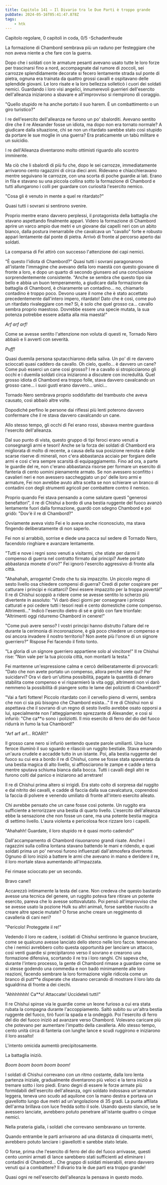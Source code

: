 ```yaml
---
title: Capitolo 141 – Il Divario tra le Due Parti è troppo grande
pubDate: 2024-05-16T05:41:47.878Z
tags:
    - htk
---
```


Capitolo regolare,
0 capitoli in coda, 0/5
-Schadenfreude

La formazione di Chambord sembrava più un raduno per festeggiare che non aveva niente a che fare con la guerra.

Dopo che i soldati con le armature pesanti avevano usato tutte le loro forze per trascinarsi fino a nord, accompagnate dal rumore di zoccoli, sei carrozze splendidamente decorate si fecero lentamente strada sul ponte di pietra, ognuna era trainata da quattro grossi cavalli e ospitavano delle splendide giovani. Le loro risate e la loro bellezza solleticò i cuori dei soldati nemici. Guardando i loro visi angelici, innumerevoli guerrieri dell'esercito dell'alleanza iniziarono a sbavare e all'improvviso si riempirono di coraggio.

"Quello stupido re ha anche portato il suo harem. È un combattimento o un giro turistico?"

I re dell'esercito dell'alleanza ne furono un po' sbalorditi. Avevano sentito dire che il re Alexander fosse un idiota, ma dopo non era tornato normale? A giudicare dalla situazione, chi se non un ritardato sarebbe stato così stupido da portare le sue moglie in una guerra? Era praticamente un tabù militare e un suicidio.

I re dell'Alleanza diventarono molto ottimisti riguardo allo scontro imminente.

Ma ciò che li sbalordì di più fu che, dopo le sei carrozze, immediatamente arrivarono cento ragazzini di circa dieci anni. Ridevano e chiacchieravano mentre seguivano le carrozze, con una scorta di poche guardie ai lati. Erano in fila e stavano su una piccola collina sotto la formazione di Chambord e tutti allungarono i colli per guardare con curiosità l'esercito nemico.

"Cosa gli è venuto in mente a quel re ritardato?"

Quasi tutti i sovrani si sentirono svenire.

Proprio mentre erano davvero perplessi, il protagonista della battaglia che stavano aspettando finalmente apparì. Videro la formazione di Chambord aprire un varco ampio due metri e un giovane dai capelli neri con un abito bianco, dalla postura inenarrabile che cavalcava un "cavallo" forte e robusto apparì lentamente dal ponte di pietra. Arrivò di fronte al percorso aperto dai soldati.

La comparsa di Fei attirò con successo l'attenzione dei capi nemici.

"È questo l'idiota di Chambord?" Quasi tutti i sovrani paragonarono all'istante l'immagine che avevano della loro maestà con questo giovane di fronte a loro, e dopo un quarto di secondo giunsero ad una conclusione sorprendentemente consistente. "Anche se sembra che questo tipo sia bello e abbia un buon temperamento, a giudicare dalla formazione da battaglia di Chambord, è chiaramente un contadino... no, chiamarlo contadino è troppo poco. Devono usare il nome che è stato accettato precedentemente dall'intero impero, ritardato! Dato che è così, come può un ritardato rivaleggiare con me? Sì, è solo che quel grosso ca... cavallo sembra proprio maestoso. Dovrebbe essere una specie mutata, la sua potenza potrebbe essere adatta alla mia maestà!"

<em>Arf arf arf!</em>

Come se avesse sentito l'attenzione non voluta di questi re, Tornado Nero abbaiò e li avvertì con severità.

<em>Puff!</em>

Quasi duemila persona sputacchiarono della saliva. Un po' di re davvero scioccati quasi caddero da cavallo. Oh cielo, quello... è davvero un cane? Come può esserci un cane così grosso? I re a cavallo si stropicciarono gli occhi e i duemila soldati circa iniziarono a discutere con incredulità. Quel grosso idiota di Chambord era troppo folle, stava davvero cavalcando un grosso cane... i suoi gusti erano davvero... unici...

Tornado Nero sembrava proprio soddisfatto del trambusto che aveva causato, così abbaiò altre volte.

Dopodiché perfino le persone dai riflessi più lenti poterono davvero confermare che il re stava davvero cavalcando un cane.

Allo stesso tempo, gli occhi di Fei erano rossi, sbavava mentre guardava l'esercito dell'alleanza.

Dal suo punto di vista, questo gruppo di tipi feroci erano venuti a consegnargli armi e tesori! Anche se la forza dei soldati di Chambord era migliorata di molto di recente, a causa della sua posizione remota e dalle scarse riserve di minerali, non c'era abbastanza acciaio per forgiare delle armi e così c'era sempre scarsità di equipaggiamento.
Fino ad ora, a parte le guardie del re, non c'erano abbastanza risorse per formare un esercito di fanteria di cento uomini pienamente armato. Se non avessero sconfitto i cavalieri neri e non avessero saccheggiato un po' delle loro armi e armature, Fei non avrebbe avuto altra scelta se non schierare un branco di contadini con degli strumenti agricoli per combattere contro il nemico.

Proprio quando Fei stava pensando a come salutare questi "generosi benefattori", il re di Chishui a bordo di una bestia ruggente del fuoco avanzò lentamente fuori dalla formazione, guardò con sdegno Chambord e poi gridò: "Dov'è il re di Chambord?"

Ovviamente aveva visto Fei e lo aveva anche riconosciuto, ma stava fingendo deliberatamente di non saperlo.

Fei non si arrabbiò, sorrise e diede una pacca sul sedere di Tornado Nero, facendolo ringhiare e avanzare lentamente.

"Tutti e nove i regni sono venuti a visitarmi, che stiate per darmi il compenso di guerra nel contratto firmato dai principi? Avete portato abbastanza monete d'oro?" Fei ignorò l'esercito aggressivo di fronte alla città.

"Ahahahah, arrogante! Credo che tu sia impazzito. Un piccolo regno di sesto livello osa chiedere compensi di guerra? Credi di poter cospirare per catturare i principi e ricattarci? Devi essere impazzito per la troppa povertà!" Il re di Chishui scoppiò a ridere come se avesse sentito lo scherzo più divertente in assoluto: "Vi darò dieci giorni per consegnare i principi catturati e poi cedere tutti i tesori reali e cento domestiche come compenso. Altrimenti..." Indicò l'esercito dietro di sé e gridò con fare trionfale: "Altrimenti oggi ridurremo Chambord in cenere!"

"Come può avere senso? I vostri principi hanno distrutto l'altare del re durante la cerimonia di incoronazione, è già poco chiedere un compenso e osi ancora invadere il nostro territorio? Non avete più l'onore di un signore guerriero?" Rispose Fei facendo il finto tonto.

"La gloria di un signore guerriero appartiene solo al vincitore!" Il re Chishui rise: "Non vale per la tua piccola città, non montarti la testa."

Fei mantenne un'espressione calma e cercò deliberatamente di provocarli: "Dato che non avete portato un compenso, allora perché siete qui? Per suicidarvi? Ora vi darò un'ultima possibilità, pagate la quantità di denaro stabilita come compenso e vi risparmierò la vita oggi, altrimenti non vi darò nemmeno la possibilità di piangere sotto le lame dei poliziotti di Chambord!"

"Vai a farti fottere! Piccolo ritardato con il cervello pieno di vermi, sembra che non ci sia più bisogno che Chambord esista..." Il re di Chishui non si aspettava che il sovrano di un regno di sesto livello avrebbe osato opporsi a lui, specialmente non l'atteggiamento sprezzante di Alexander, e così si infuriò: "Che ca**o sono i poliziotti. Il mio esercito di ferro del dio del fuoco ridurrà in fumo la tua Chambord!"

"Arf arf arf... ROAR!!"

Il grosso cane nero si infuriò sentendo queste parole umilianti. Una luce feroce illuminò il suo sguardo e rilasciò un ruggito bestiale. Stava emanando un'aura crudele e accadde tutto in un istante. Poi, alla bestia ruggente del fuoco su cui era a bordo il re di Chishui, come se fosse stata spaventata da una bestia magica di alto livello, si afflosciarono le zampe e cadde a terra mentre sputava schiuma bianca dalla bocca. Tutti i cavalli degli altri re furono colti dal panico e iniziarono ad arretrare!

Il re di Chishui prima altero si irrigidì. Era stato colto di sorpresa dal ruggito e dal nitrito dei cavalli, e cadde di faccia dalla sua cavalcatura, coprendosi la faccia di polvere e venendo umiliato di fronte all'intero esercito alleato.

Chi avrebbe pensato che un cane fosse così potente. Un ruggito era sufficiente a terrorizzare una bestia di quarto livello. L'esercito dell'alleanza ebbe la sensazione che non fosse un cane, ma una potente bestia magica di settimo livello. L'aura violenta e pericolosa fece rizzare loro i capelli.

"Ahahahh! Guardate, il loro stupido re è quasi morto cadendo!"

Dall'accampamento di Chambord risuonarono grandi risate. Anche i ragazzini sulla collina lontana stavano battendo le mani e ridendo, e quei soldati prima un po' nervosi furono influenzati dall'atmosfera divertente. Ognuno di loro iniziò a battere le armi che avevano in mano e deridere il re, il loro mortale stava aumentando all'impazzata.

Fei rimase scioccato per un secondo.

Bravo cane!!

Accarezzò intimamente la testa del cane. Non credeva che questo bastardo avesse una tecnica del genere, un ruggito poteva fare ritirare un potente esercito, pareva che lo avesse sottovalutato. Poi pensò all'improvviso che se avesse usato la pozione Hulk su altri animali, forse sarebbe riuscito a creare altre specie mutate? O forse anche creare un reggimento di cavalleria di cani neri?

"Pericolo! Proteggete il re!"

Vedendo il loro re cadere, i soldati di Chishui sentirono le guance bruciare, come se qualcuno avesse lanciato dello sterco nelle loro facce. temevano che i nemici avrebbero colto questa opportunità per lanciare un attacco, così venti guardie si precipitarono verso il sovrano e crearono una formazione difensiva, scortando il re tra i loro ranghi. Chi sapeva che, durante l'intero processo, la gente di Chambord rimase a guardare come se si stesse godendo una commedia e non badò minimamente alle loro reazioni, facendo sembrare la loro formazione vigile ridicola come un branco di putt**e disperate che stavano cercando di mostrare il loro lato da sgualdrina di fronte a dei ciechi.

"Ahhhhhhh! Ca**o! Attaccate! Uccideteli tutti!"

Il re Chishui spinse via le guardie come un leone furioso a cui era stata rubata la compagna durante l'accoppiamento. Saltò subito su un'altra bestia ruggente del fuoco, tirò fuori la spada e la ondeggiò. Poi l'esercito di ferro del dio del fuoco iniziò ad avanzare verso Chambord. Volevano caricare più che potevano per aumentare l'impatto della cavalleria. Allo stesso tempo, cento unità circa di fanteria con lunghe lance e scudi ruggirono e iniziarono il loro assalto!

L'intento omicida aumentò precipitosamente.

La battaglia iniziò.

<em>Boom boom boom boom boom!</em>

I soldati di Chishui correvano con un ritmo costante, dalla loro lenta partenza iniziale, gradualmente diventarono più veloci e la terra iniziò a tremare sotto i loro piedi. Erano degni di essere le forze armate più formidabili dell'esercito dell'alleanza, ogni soldato indossava un'armatura leggera, teneva uno scudo ad aquilone con la mano destra e portava un giavellotto lungo due metri ad un'angolazione di 35 gradi. La punta affilata dell'arma brillava con luce fredda sotto il sole. Usando questo slancio, se le avessero lanciate, avrebbero potuto penetrare all'istante quattro o cinque nemici.

Nella prateria gialla, i soldati che correvano sembravano un torrente.

Quando entrambe le parti arrivarono ad una distanza di cinquanta metri, avrebbero potuto lanciare i giavellotti e sarebbe stato letale.

O forse, prima che l'esercito di ferro del dio del fuoco arrivasse, questi cento uomini armati di lance sarebbero stati sufficienti ad eliminare i contadini di Chambord... Che gruppo di soldati miserabili, erano davvero venuti qui a combattere? Il divario tra le due parti era troppo grande!

Quasi ogni re nell'esercito dell'alleanza la pensava in questo modo.



